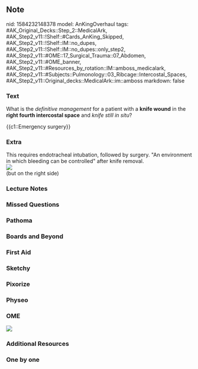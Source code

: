 ## Note
nid: 1584232148378
model: AnKingOverhaul
tags: #AK_Original_Decks::Step_2::MedicalArk, #AK_Step2_v11::!Shelf::#Cards_AnKing_Skipped, #AK_Step2_v11::!Shelf::IM::no_dupes, #AK_Step2_v11::!Shelf::IM::no_dupes::only_step2, #AK_Step2_v11::#OME::17_Surgical_Trauma::07_Abdomen, #AK_Step2_v11::#OME_banner, #AK_Step2_v11::#Resources_by_rotation::IM::amboss_medicalark, #AK_Step2_v11::#Subjects::Pulmonology::03_Ribcage::Intercostal_Spaces, #AK_Step2_v11::Original_decks::MedicalArk::im::amboss
markdown: false

### Text
What is the <i>definitive management</i> for a patient with a
<b>knife wound</b> in the <b>right fourth intercostal space</b> and
<i>knife still in situ</i>?
<div>
  {{c1::Emergency surgery}}
</div>

### Extra
<div>
  This requires endotracheal intubation, followed by surgery. "An
  environment in which bleeding can be controlled" after knife
  removal.
</div><img src="paste-55774445305857.jpg">
<div>
  (but on the right side)
</div>

### Lecture Notes


### Missed Questions


### Pathoma


### Boards and Beyond


### First Aid


### Sketchy


### Pixorize


### Physeo


### OME
<div class="ome-widget">
  <a href="https://onlinemeded.org?ref=anki"><img src=
  "_OME_AnkiFlashcards_General_3.png"></a>
</div>

### Additional Resources


### One by one

